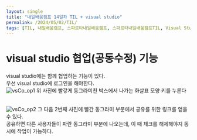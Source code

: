 ```yaml
---
layout: single
title: "내일배움캠프 14일차 TIL + visual studio"
permalink: /2024/05/02/TIL/
tags: [TIL, 내일배움캠프, 스파르타내일배움캠프, 스파르타내일배움캠프TIL, Visual Studio]
---
```

# visual studio 협업(공동수정) 기능
visual studio에는 함께 협업하는 기능이 있다.<br>
우선 visual studio에 로그인을 해야한다.<br>
![vsCo_op1](https://github.com/LeeSangSoos/LeeSangSoos.github.io/assets/105085706/5e5a896e-54b2-4ec9-abb2-28c9892340c5)
위 사진에 빨갛게 동그라미친 박스에서 나가는 화살표 모양 키를 누른다<br><br>

![vsCo_op2](https://github.com/LeeSangSoos/LeeSangSoos.github.io/assets/105085706/55bb1b7f-1630-4400-a915-f6d4909d1354)
그 다음 2번째 사진에 빨간 동그라미 부분에서 공유를 위한 링크를 얻을 수 있다.<br>
공유하면 다른 사용자들이 파란 동그라미 부분에 나오는데, 이 때 체크를 해제해야지 동시에 작업이 가능하다.
